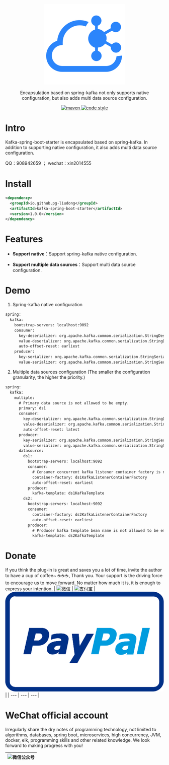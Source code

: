 <p align="center">
  <a href="https://github.com/pg-liudong/kafka-spring-boot-starter">
   <img alt="Mybatis-Plus-Logo" src="https://raw.githubusercontent.com/pg-liudong/pic-bed/main/202202131718547.svg">
  </a>
</p>

<p align="center">
  Encapsulation based on spring-kafka not only supports native configuration, but also adds multi data source configuration.
</p>

<p align="center">
  <a href="">
    <img alt="maven" src="https://img.shields.io/maven-central/v/io.github.pg-liudong/kafka-spring-boot-starter.svg?style=flat-square">
  </a>

  <a href="https://www.apache.org/licenses/LICENSE-2.0">
    <img alt="code style" src="https://img.shields.io/badge/license-Apache%202-4EB1BA.svg?style=flat-square">
  </a>
</p>

# Intro

Kafka-spring-boot-starter is encapsulated based on spring-kafka. In addition to supporting native configuration, it also adds multi data source configuration.

QQ：908942659 ； wechat：xin2014555

# Install

``` xml
<dependency>
  <groupId>io.github.pg-liudong</groupId>
  <artifactId>kafka-spring-boot-starter</artifactId>
  <version>1.0.0</version>
</dependency>
```
  
# Features


- **Support native**：Support spring-kafka native configuration.

- **Support multiple data sources**：Support multi data source configuration.

# Demo
1. Spring-kafka native configuration
``` xml
spring:
  kafka:
    bootstrap-servers: localhost:9092
    consumer:
      key-deserializer: org.apache.kafka.common.serialization.StringDeserializer
      value-deserializer: org.apache.kafka.common.serialization.StringDeserializer
      auto-offset-reset: earliest
    producer:
      key-serializer: org.apache.kafka.common.serialization.StringSerializer
      value-serializer: org.apache.kafka.common.serialization.StringSerializer
```
2. Multiple data sources configuration (The smaller the configuration granularity, the higher the priority.)
``` xml
spring:
  kafka:
    multiple:
      # Primary data source is not allowed to be empty.
      primary: ds1  
      consumer:
        key-deserializer: org.apache.kafka.common.serialization.StringDeserializer
        value-deserializer: org.apache.kafka.common.serialization.StringDeserializer
        auto-offset-reset: latest
      producer:
        key-serializer: org.apache.kafka.common.serialization.StringSerializer
        value-serializer: org.apache.kafka.common.serialization.StringSerializer
      datasource:
        ds1:
          bootstrap-servers: localhost:9092
          consumer:
            # Consumer concurrent kafka listener container factory is not allowed to be empty.
            container-factory: ds1KafkaListenerContainerFactory  
            auto-offset-reset: earliest
          producer:
            kafka-template: ds1KafkaTemplate
        ds2:
          bootstrap-servers: localhost:9092
          consumer:
            container-factory: ds2KafkaListenerContainerFactory
            auto-offset-reset: earliest
          producer:
            # Producer kafka template bean name is not allowed to be empty.
            kafka-template: ds2KafkaTemplate 
```

# Donate

If you think the plug-in is great and saves you a lot of time, invite the author to have a cup of coffee~ ☕☕☕, Thank you. Your support is the driving force to encourage us to move forward. No matter how much it is, it is enough to express your intention.
| ![微信](https://gitee.com/pg-liudong/pic-bed/raw/master/wechat.jpg) | ![支付宝](https://gitee.com/pg-liudong/pic-bed/raw/master/AliPay.jpg) |[![Paypal](https://raw.githubusercontent.com/pg-liudong/pic-bed/main/202202101456821.png)](https://paypal.me/3228389063) |
| --- | --- | --- |

# WeChat official account

Irregularly share the dry notes of programming technology, not limited to algorithms, databases, spring boot, microservices, high concurrency, JVM, docker, elk, programming skills and other related knowledge. We look forward to making progress with you!

| ![微信公众号](https://gitee.com/pg-liudong/pic-bed/raw/master/微信公众号.png) |
| --- |

